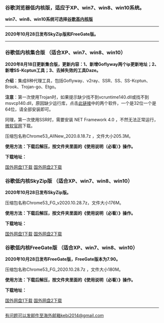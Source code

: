 ### 谷歌浏览器低内核版，适应于XP、win7、win8、win10系统。

**win7、win8、win10系统可选择[谷歌高内核版](https://github.com/Alvin9999/new-pac/wiki/%E9%AB%98%E5%86%85%E6%A0%B8%E7%89%88)**

***

**2020年10月28日发布SkyZip版和FreeGate版。**

***

### 谷歌低内核集合版 （适合XP、win7、win8、win10）

**2020年8月18日更新集合版，更新内容：1、新增Goflyway两个ip更新地址；2、新增SS-Kcptun工具；3、去掉失效的工具Daze。**

**介绍**：集成8种代理工具，包括Goflyway、v2ray、SSR、SS、SS-Kcptun、Brook、Trojan-go、Etgo。

**注意**：第一次使用Trojan时，如果提示缺少找不到vcruntime140.dll或找不到msvcp140.dll，原因缺少运行库，点击[此链接](https://www.microsoft.com/en-us/download/details.aspx?id=48145)中的两个软件，一个是32位一个是64位，请全部安装即可。

同理，第一次使用SSR时，需要安装 NET Framework 4.0 ，不然无法正常运行，[微软官网](https://www.microsoft.com/zh-cn/download/details.aspx?id=17718)下载。

压缩包名称Chrome53_AllNew_2020.8.18.7z ，文件大小205.3M。

**使用方法：下载后解压，按文件夹里面的《使用说明（必看）》操作。**

**下载地址：**

[国外网盘1下载](https://tr71.free4444.xyz/Chrome53_AllNew_2020.8.18.7z) 
[国外网盘2下载](https://tr61.free4444.xyz/Chrome53_AllNew_2020.8.18.7z) 

### 谷歌低内核SkyZip版 （适合XP、win7、win8、win10）

**2020年10月28日发布SkyZip版。**

压缩包名称Chrome53_FG_v2020.10.28.7z，文件大小176M。

**使用方法：下载后解压，按文件夹里面的《使用说明（必看）》操作。**

**下载地址：**

[国外网盘1下载](https://tr71.free4444.xyz/Chrome53_SZ_2020.10.28.7z) 
[国外网盘2下载](https://tr61.free4444.xyz/Chrome53_SZ_2020.10.28.7z) 

### 谷歌低内核FreeGate版 （适合XP、win7、win8、win10）

**2020年10月28日发布FreeGate版，FreeGate版本为7.90。**

压缩包名称Chrome53_FG_2020.10.28.7z ，文件大小180M。

**使用方法：下载后解压，按文件夹里面的《使用说明（必看）》操作。**

**下载地址：**

[国外网盘1下载](https://tr71.free4444.xyz/Chrome53_FG_v2020.10.28.7z) 
[国外网盘2下载](https://tr61.free4444.xyz/Chrome53_FG_v2020.10.28.7z) 

***

有问题可以发邮件至海外邮箱kebi2014@gmail.com
